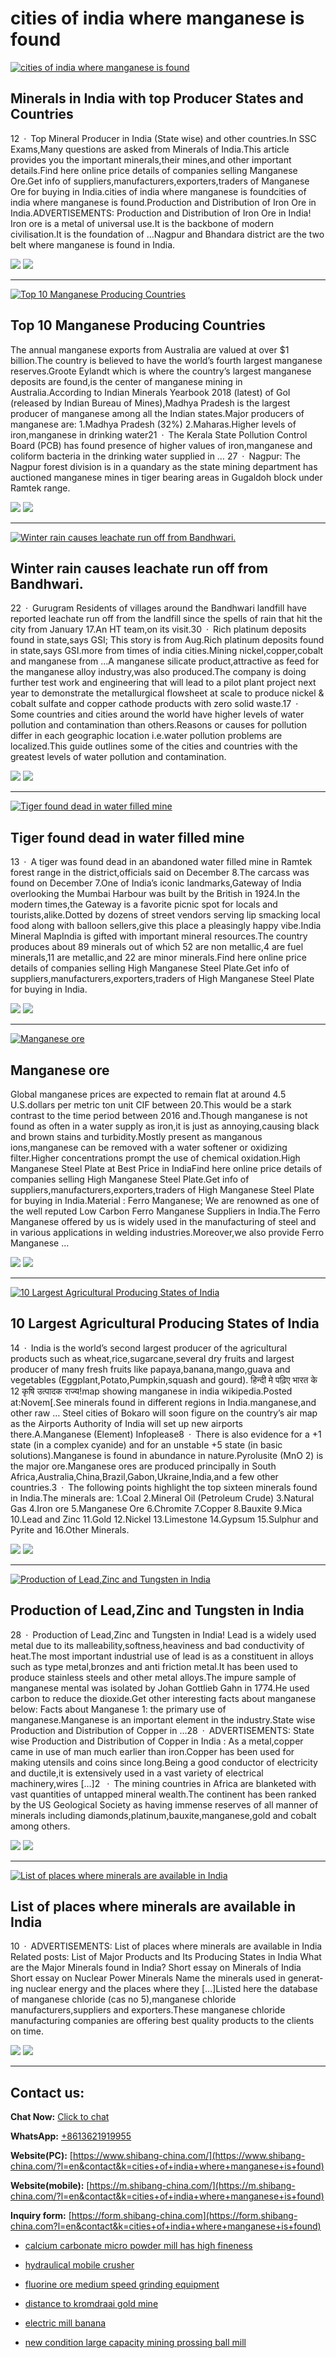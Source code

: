# cities of india where manganese is found

<a href="https://swt.shibang-china.com/?l=en&img&k=cities+of+india+where+manganese+is+found" target="_blank">![cities of india where manganese is found](http://static.shibang-china.com/all-800x300/80.jpg)</a>

## Minerals in India with top Producer States and Countries
12&ensp;&#0183;&ensp;Top Mineral Producer in India (State wise) and other countries.In SSC Exams,Many questions are asked from Minerals of India.This article provides you the important minerals,their mines,and other important details.Find here online price details of companies selling Manganese Ore.Get info of suppliers,manufacturers,exporters,traders of Manganese Ore for buying in India.cities of india where manganese is foundcities of india where manganese is found.Production and Distribution of Iron Ore in India.ADVERTISEMENTS: Production and Distribution of Iron Ore in India! Iron ore is a metal of universal use.It is the backbone of modern civilisation.It is the foundation of …Nagpur and Bhandara district are the two belt where manganese is found in India.


<a href="https://whatsapp.shibangsoft.com/WhatsApp.php" target="_blank" title="WhatsApp">![](http://static.shibang-china.com/icon/whatsapp.png)</a> <a href="https://swt.shibang-china.com/?l=en&icon&k=cities+of+india+where+manganese+is+found" target="_blank">![](http://static.shibang-china.com/icon/chat-en.png)</a>

---

<a href="https://swt.shibang-china.com/?l=en&img&k=cities+of+india+where+manganese+is+found" target="_blank">![Top 10 Manganese Producing Countries](http://static.shibang-china.com/all-800x300/633.jpg)</a>

## Top 10 Manganese Producing Countries
The annual manganese exports from Australia are valued at over $1 billion.The country is believed to have the world’s fourth largest manganese reserves.Groote Eylandt which is where the country’s largest manganese deposits are found,is the center of manganese mining in Australia.According to Indian Minerals Yearbook 2018 (latest) of GoI (released by Indian Bureau of Mines),Madhya Pradesh is the largest producer of manganese among all the Indian states.Major producers of manganese are: 1.Madhya Pradesh (32%) 2.Maharas.Higher levels of iron,manganese in drinking water21&ensp;&#0183;&ensp;The Kerala State Pollution Control Board (PCB) has found presence of higher values of iron,manganese and coliform bacteria in the drinking water supplied in … 27&ensp;&#0183;&ensp;Nagpur: The Nagpur forest division is in a quandary as the state mining department has auctioned manganese mines in tiger bearing areas in Gugaldoh block under Ramtek range.


<a href="https://whatsapp.shibangsoft.com/WhatsApp.php" target="_blank" title="WhatsApp">![](http://static.shibang-china.com/icon/whatsapp.png)</a> <a href="https://swt.shibang-china.com/?l=en&icon&k=cities+of+india+where+manganese+is+found" target="_blank">![](http://static.shibang-china.com/icon/chat-en.png)</a>

---

<a href="https://swt.shibang-china.com/?l=en&img&k=cities+of+india+where+manganese+is+found" target="_blank">![Winter rain causes leachate run off from Bandhwari.](http://static.shibang-china.com/all-800x300/95.jpg)</a>

## Winter rain causes leachate run off from Bandhwari.
22&ensp;&#0183;&ensp;Gurugram Residents of villages around the Bandhwari landfill have reported leachate run off from the landfill since the spells of rain that hit the city from January 17.An HT team,on its visit.30&ensp;&#0183;&ensp;Rich platinum deposits found in state,says GSI; This story is from Aug.Rich platinum deposits found in state,says GSI.more from times of india cities.Mining nickel,copper,cobalt and manganese from …A manganese silicate product,attractive as feed for the manganese alloy industry,was also produced.The company is doing further test work and engineering that will lead to a pilot plant project next year to demonstrate the metallurgical flowsheet at scale to produce nickel &amp; cobalt sulfate and copper cathode products with zero solid waste.17&ensp;&#0183;&ensp;Some countries and cities around the world have higher levels of water pollution and contamination than others.Reasons or causes for pollution differ in each geographic location i.e.water pollution problems are localized.This guide outlines some of the cities and countries with the greatest levels of water pollution and contamination.


<a href="https://whatsapp.shibangsoft.com/WhatsApp.php" target="_blank" title="WhatsApp">![](http://static.shibang-china.com/icon/whatsapp.png)</a> <a href="https://swt.shibang-china.com/?l=en&icon&k=cities+of+india+where+manganese+is+found" target="_blank">![](http://static.shibang-china.com/icon/chat-en.png)</a>

---

<a href="https://swt.shibang-china.com/?l=en&img&k=cities+of+india+where+manganese+is+found" target="_blank">![Tiger found dead in water filled mine](http://static.shibang-china.com/all-800x300/1189.jpg)</a>

## Tiger found dead in water filled mine
13&ensp;&#0183;&ensp;A tiger was found dead in an abandoned water filled mine in Ramtek forest range in the district,officials said on December 8.The carcass was found on December 7.One of India’s iconic landmarks,Gateway of India overlooking the Mumbai Harbour was built by the British in 1924.In the modern times,the Gateway is a favorite picnic spot for locals and tourists,alike.Dotted by dozens of street vendors serving lip smacking local food along with balloon sellers,give this place a pleasingly happy vibe.India Mineral MapIndia is gifted with important mineral resources.The country produces about 89 minerals out of which 52 are non metallic,4 are fuel minerals,11 are metallic,and 22 are minor minerals.Find here online price details of companies selling High Manganese Steel Plate.Get info of suppliers,manufacturers,exporters,traders of High Manganese Steel Plate for buying in India.


<a href="https://whatsapp.shibangsoft.com/WhatsApp.php" target="_blank" title="WhatsApp">![](http://static.shibang-china.com/icon/whatsapp.png)</a> <a href="https://swt.shibang-china.com/?l=en&icon&k=cities+of+india+where+manganese+is+found" target="_blank">![](http://static.shibang-china.com/icon/chat-en.png)</a>

---

<a href="https://swt.shibang-china.com/?l=en&img&k=cities+of+india+where+manganese+is+found" target="_blank">![Manganese ore](http://static.shibang-china.com/all-800x300/1054.jpg)</a>

## Manganese ore
Global manganese prices are expected to remain flat at around 4.5 U.S.dollars per metric ton unit CIF between 20.This would be a stark contrast to the time period between 2016 and.Though manganese is not found as often in a water supply as iron,it is just as annoying,causing black and brown stains and turbidity.Mostly present as manganous ions,manganese can be removed with a water softener or oxidizing filter.Higher concentrations prompt the use of chemical oxidation.High Manganese Steel Plate at Best Price in IndiaFind here online price details of companies selling High Manganese Steel Plate.Get info of suppliers,manufacturers,exporters,traders of High Manganese Steel Plate for buying in India.Material : Ferro Manganese; We are renowned as one of the well reputed Low Carbon Ferro Manganese Suppliers in India.The Ferro Manganese offered by us is widely used in the manufacturing of steel and in various applications in welding industries.Moreover,we also provide Ferro Manganese …


<a href="https://whatsapp.shibangsoft.com/WhatsApp.php" target="_blank" title="WhatsApp">![](http://static.shibang-china.com/icon/whatsapp.png)</a> <a href="https://swt.shibang-china.com/?l=en&icon&k=cities+of+india+where+manganese+is+found" target="_blank">![](http://static.shibang-china.com/icon/chat-en.png)</a>

---

<a href="https://swt.shibang-china.com/?l=en&img&k=cities+of+india+where+manganese+is+found" target="_blank">![10 Largest Agricultural Producing States of India](http://static.shibang-china.com/all-800x300/1442.jpg)</a>

## 10 Largest Agricultural Producing States of India
14&ensp;&#0183;&ensp;India is the world’s second largest producer of the agricultural products such as wheat,rice,sugarcane,several dry fruits and largest producer of many fresh fruits like papaya,banana,mango,guava and vegetables (Eggplant,Potato,Pumpkin,squash and gourd). हिन्दी मे पढ़िए भारत के 12 कृषि उत्पादक राज्य!map showing manganese in india wikipedia.Posted at:Novem[.See minerals found in different regions in India.manganese,and other raw … Steel cities of Bokaro will soon figure on the country’s air map as the Airports Authority of India will set up new airports there.A.Manganese (Element) Infoplease8&ensp;&#0183;&ensp;There is also evidence for a +1 state (in a complex cyanide) and for an unstable +5 state (in basic solutions).Manganese is found in abundance in nature.Pyrolusite (MnO 2) is the major ore.Manganese ores are produced principally in South Africa,Australia,China,Brazil,Gabon,Ukraine,India,and a few other countries.3&ensp;&#0183;&ensp;The following points highlight the top sixteen minerals found in India.The minerals are: 1.Coal 2.Mineral Oil (Petroleum Crude) 3.Natural Gas 4.Iron ore 5.Manganese Ore 6.Chromite 7.Copper 8.Bauxite 9.Mica 10.Lead and Zinc 11.Gold 12.Nickel 13.Limestone 14.Gypsum 15.Sulphur and Pyrite and 16.Other Minerals.


<a href="https://whatsapp.shibangsoft.com/WhatsApp.php" target="_blank" title="WhatsApp">![](http://static.shibang-china.com/icon/whatsapp.png)</a> <a href="https://swt.shibang-china.com/?l=en&icon&k=cities+of+india+where+manganese+is+found" target="_blank">![](http://static.shibang-china.com/icon/chat-en.png)</a>

---

<a href="https://swt.shibang-china.com/?l=en&img&k=cities+of+india+where+manganese+is+found" target="_blank">![Production of Lead,Zinc and Tungsten in India](http://static.shibang-china.com/all-800x300/1263.jpg)</a>

## Production of Lead,Zinc and Tungsten in India
28&ensp;&#0183;&ensp;Production of Lead,Zinc and Tungsten in India! Lead is a widely used metal due to its malleability,softness,heaviness and bad conductivity of heat.The most important industrial use of lead is as a constituent in alloys such as type metal,bronzes and anti friction metal.It has been used to produce stainless steels and other metal alloys.The impure sample of manganese mental was isolated by Johan Gottlieb Gahn in 1774.He used carbon to reduce the dioxide.Get other interesting facts about manganese below: Facts about Manganese 1: the primary use of manganese.Manganese is an important element in the industry.State wise Production and Distribution of Copper in …28&ensp;&#0183;&ensp;ADVERTISEMENTS: State wise Production and Distribution of Copper in India : As a metal,copper came in use of man much earlier than iron.Copper has been used for making utensils and coins since long.Being a good conductor of electricity and ductile,it is extensively used in a vast variety of electrical machinery,wires […]2 &ensp;&#0183;&ensp;The mining countries in Africa are blanketed with vast quantities of untapped mineral wealth.The continent has been ranked by the US Geological Society as having immense reserves of all manner of minerals including diamonds,platinum,bauxite,manganese,gold and cobalt among others.


<a href="https://whatsapp.shibangsoft.com/WhatsApp.php" target="_blank" title="WhatsApp">![](http://static.shibang-china.com/icon/whatsapp.png)</a> <a href="https://swt.shibang-china.com/?l=en&icon&k=cities+of+india+where+manganese+is+found" target="_blank">![](http://static.shibang-china.com/icon/chat-en.png)</a>

---

<a href="https://swt.shibang-china.com/?l=en&img&k=cities+of+india+where+manganese+is+found" target="_blank">![List of places where minerals are available in India](http://static.shibang-china.com/all-800x300/468.jpg)</a>

## List of places where minerals are available in India
10&ensp;&#0183;&ensp;ADVERTISEMENTS: List of places where minerals are available in India Related posts: List of Major Products and Its Producing States in India What are the Major Minerals found in India? Short essay on Minerals of India Short essay on Nuclear Power Minerals Name the minerals used in generat&#173;ing nuclear energy and the places where they […]Listed here the database of manganese chloride (cas no 5),manganese chloride manufacturers,suppliers and exporters.These manganese chloride manufacturing companies are offering best quality products to the clients on time.

<a href="https://whatsapp.shibangsoft.com/WhatsApp.php" target="_blank" title="WhatsApp">![](http://static.shibang-china.com/icon/whatsapp.png)</a> <a href="https://swt.shibang-china.com/?l=en&icon&k=cities+of+india+where+manganese+is+found" target="_blank">![](http://static.shibang-china.com/icon/chat-en.png)</a>

---
## Contact us:

**Chat Now:** [Click to chat](https://swt.shibang-china.com?l=en&contact&k=cities+of+india+where+manganese+is+found)

**WhatsApp:**  [+8613621919955](https://whatsapp.shibangsoft.com/WhatsApp.php)

**Website(PC):** [https://www.shibang-china.com/](https://www.shibang-china.com/?l=en&contact&k=cities+of+india+where+manganese+is+found)

**Website(mobile):** [https://m.shibang-china.com/](https://m.shibang-china.com/?l=en&contact&k=cities+of+india+where+manganese+is+found)

**Inquiry form:** [https://form.shibang-china.com](https://form.shibang-china.com?l=en&contact&k=cities+of+india+where+manganese+is+found)

* [calcium carbonate micro powder mill has high fineness](../146/calcium%20carbonate%20micro%20powder%20mill%20has%20high%20fineness.md)

* [hydraulical mobile crusher](../146/hydraulical%20mobile%20crusher.md)

* [fluorine ore medium speed grinding equipment](../149/fluorine%20ore%20medium%20speed%20grinding%20equipment.md)

* [distance to kromdraai gold mine](../141/distance%20to%20kromdraai%20gold%20mine.md)

* [electric mill banana](../144/electric%20mill%20banana.md)

* [new condition large capacity mining prossing ball mill](../147/new%20condition%20large%20capacity%20mining%20prossing%20ball%20mill.md)